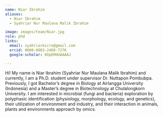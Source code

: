 ```yaml
---
name: Niar Ibrahim
aliases:
  - Niar Ibrahim
  - Syahriar Nur Maulana Malik Ibrahim

image: images/team/Niar.jpg
role: phd
links:
  email: syahriarmicro@gmail.com
  orcid: 0000-0003-2468-7276
  google-scholar: 0XpEMdUAAAAJ

---
```


Hi! My name is Niar Ibrahim (Syahriar Nur Maulana Malik Ibrahim) and currently, I am a Ph.D. student under supervisor Dr. Nuttapon Pombubpa. Previously, I got Bachelor’s degree in Biology at Airlangga University (Indonesia) and a Master’s degree in Biotechnology at Chulalongkorn University. I am interested in microbial (fungi and bacteria) exploration by polyphasic identification (physiology, morphology, ecology, and genetics), their utilization of environment and industry, and their interaction in animals, plants and environments approach by omics.

